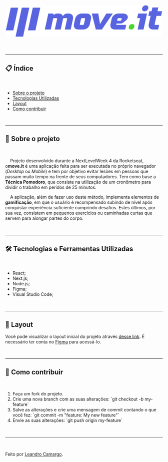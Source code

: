 <h1 align="center">
    <img src="./public/logo-full.svg">
</h1>
<br>

---

<h2>📋 Índice</h2>

<br>

<ul>
    <li><a href="#about">Sobre o projeto</a></li>
    <li><a href="#techs">Tecnologias Utilizadas</a></li>
    <li><a href="#layout">Layout</a></li>
    <!-- <li><a href="#funcs">Funcionalidades</a></li> -->
    <!-- <li><a href="#goals">Ideias</a></li> -->
    <li><a href="#contribute">Como contribuir</a></li>
</ul>

<br>

---

<h2 id="about">📖 Sobre o projeto</h2>

<br>

<p>&nbsp;&nbsp;&nbsp;&nbsp;Projeto desenvolvido durante a NextLevelWeek 4 da Rocketseat, o<strong>move.it</strong> é uma aplicação feita para ser executada no próprio navegador (<i>Desktop</i> ou <i>Mobile</i>) e tem por objetivo evitar lesões em pessoas que passam muito tempo na frente de seus computadores. Tem como base a <strong>Técnica Pomodoro</strong>, que consiste na utilização de um cronômetro para dividir o trabalho em perídos de 25 minutos.</p>
<p>&nbsp;&nbsp;&nbsp;&nbsp;A aplicação, além de fazer uso deste método, implementa elementos de <strong>gamificação</strong>, em que o usuário é recompensado subindo de nível após conquistar experiência suficiente cumprindo desafios. Estes últimos, por sua vez, consistem em pequenos exercícios ou caminhadas curtas que servem para alongar partes do corpo.</p>
<!-- <p>&nbsp;&nbsp;&nbsp;&nbsp;Para visualizar o resultado, é possível acessar a página da aplicação <a href="https://magaliais-moveit.vercel.app" target="_blank">aqui✔️</a>.</p> -->

<br>

---

<h2 id="techs">🛠 Tecnologias e Ferramentas Utilizadas</h2>

<br>

- React;
- Next.js;
- Node.js;
- Figma;
- Visual Studio Code;

<br>

---

<h2 id="layout">🔖 Layout</h2>

Você pode visualizar o layout inicial do projeto através <a href="https://www.figma.com/file/ge20pu3ofMOKoliUyKx1Nl/Move.it-1.0/duplicate" target="_blank">desse link</a>. É necessário ter conta no <a href="https://www.figma.com/" target="_blank">Figma</a> para acessá-lo.

<br>

---

<!-- <h2 id="funcs">⚙️ Funcionalidades</h2>

<br>

 - [ ] Site disponível e hospedado, onde os usuários podem:
    - [x] Criar transações de entrada
    - [x] Criar transações de saída
    - [x] Adicionar descrições para as transações
    - [x] Adicionar a data da transação
- [x] Os usuários tem acesso ao site responsivo no mobile;

<br>

--- -->

<!-- <h2 id="goals">💡 Ideias</h2>

<br>

- [x] Adicionar um favicon à aba;
- [x] Adicionar o método checagem de total ao `DOM.updateBalance()`, a fim de verificar o saldo final e alternar a cor do card entre verde ou vermelho de acordo com o resultado final do balanço;
- [x] Adicionar a funcionalidade de deixar os dados das transações salvas no navegador para a próxima vez que o site seja acessado;
- [ ] Adicionar `toggleTheme()` para alternar a aplicação entre <strong>modo noturno</strong> ou diurno;
- [ ] Implementar possibilidade de <strong>editar</strong> uma transação já adicionada;
- [ ] Adicionar input ao modal de cadastrar Nova Transação, que possibilita a categorização do tipo de transação realizada (Casa,
Trabalho, Alimentação, Lazer, Atividade extra, etc);

<br>

--- -->

<h2 id="contribute">💪 Como contribuir</h2>

<br>

<ol>
    <li>Faça um fork do projeto.</li>
    <li>Crie uma nova branch com as suas alterações: `git checkout -b my-feature`</li>
    <li>Salve as alterações e crie uma mensagem de commit contando o que você fez: `git commit -m "feature: My new feature"`</li>
    <li>Envie as suas alterações: `git push origin my-feature`</li>
</ol>

<br>

---

<br>

Feito por <a href="https://www.github.com/leandrincamargo">Leandro Camargo</a>.
